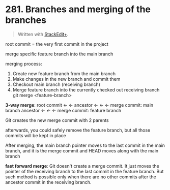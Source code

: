 # 281. Branches and merging of the branches


> Written with [StackEdit+](https://stackedit.net/).


root commit = the very first commit in the project

merge specific feature branch into the main branch

merging process:
1. Create new feature branch from the main branch
2. Make changes in the new branch and commit them
3. Checkout main branch (receiving branch)
4. Merge feature branch into the currently checked out receiving branch
git merge \<feature-branch>



**3-way merge**:
root commit ← ← ancestor ←  ←  ← merge commit: main branch
                                ancestor ← ← ← merge commit: feature branch

Git creates the new merge commit with 2 parents

afterwards, you could safely remove the feature branch, but all those commits will be kept in place

After merging, the main branch pointer moves to the last commit in the main branch, and it is the merge commit and HEAD moves along with the main branch

**fast forward merge**:
Git doesn't create a merge commit. It just moves the pointer of the receiving branch to the last commit in the feature branch. But such method is possible only when there are no other commits after the ancestor commit in the receiving branch.



<!--stackedit_data:
eyJoaXN0b3J5IjpbMTM3MzY4OTQ4NywxOTg2NDM3OTM5LC0xOD
A4OTU1ODMxLDYyOTkxMjg4MCwxNjI3NDEyOTExLDE0MTg2NzMx
NTldfQ==
-->